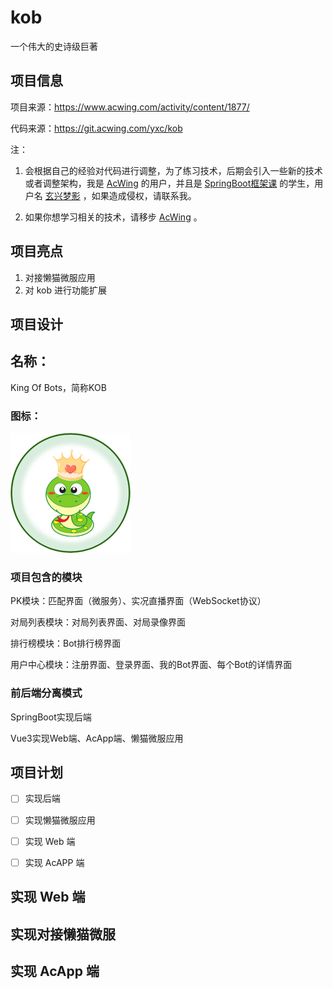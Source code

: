 # kob

一个伟大的史诗级巨著

## 项目信息

项目来源：https://www.acwing.com/activity/content/1877/

代码来源：https://git.acwing.com/yxc/kob



注：

1. 会根据自己的经验对代码进行调整，为了练习技术，后期会引入一些新的技术或者调整架构，我是 [AcWing](https://www.acwing.com/) 的用户，并且是 [SpringBoot框架课](https://www.acwing.com/activity/content/1877/) 的学生，用户名 [玄兴梦影](https://www.acwing.com/user/myspace/index/8215/) ，如果造成侵权，请联系我。

2. 如果你想学习相关的技术，请移步 [AcWing](https://www.acwing.com/) 。

## 项目亮点

1. 对接懒猫微服应用
2. 对 kob 进行功能扩展

## 项目设计

## 名称：

King Of Bots，简称KOB

### 图标：

![](./kob.png)

### 项目包含的模块

PK模块：匹配界面（微服务）、实况直播界面（WebSocket协议）

对局列表模块：对局列表界面、对局录像界面

排行榜模块：Bot排行榜界面

用户中心模块：注册界面、登录界面、我的Bot界面、每个Bot的详情界面

### 前后端分离模式

SpringBoot实现后端

Vue3实现Web端、AcApp端、懒猫微服应用

## 项目计划

- [ ] 实现后端

- [ ] 实现懒猫微服应用

- [ ] 实现 Web 端

- [ ] 实现 AcAPP 端

## 实现 Web 端

## 实现对接懒猫微服

## 实现 AcApp 端
